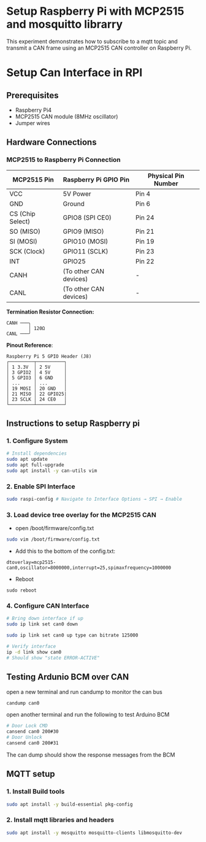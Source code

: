 # Setup Raspberry Pi with MCP2515 and mosquitto librarry

This experiment demonstrates how to subscribe to a mqtt topic and transmit a CAN frame using an MCP2515 CAN controller on Raspberry Pi.

# Setup Can Interface in RPI

## Prerequisites

-   Raspberry Pi4
-   MCP2515 CAN module (8MHz oscillator)
-   Jumper wires

## Hardware Connections

### MCP2515 to Raspberry Pi Connection

| MCP2515 Pin      | Raspberry Pi GPIO Pin  | Physical Pin Number |
| ---------------- | ---------------------- | ------------------- |
| VCC              | 5V Power               | Pin 4               |
| GND              | Ground                 | Pin 6               |
| CS (Chip Select) | GPIO8 (SPI CE0)        | Pin 24              |
| SO (MISO)        | GPIO9 (MISO)           | Pin 21              |
| SI (MOSI)        | GPIO10 (MOSI)          | Pin 19              |
| SCK (Clock)      | GPIO11 (SCLK)          | Pin 23              |
| INT              | GPIO25                 | Pin 22              |
| CANH             | (To other CAN devices) | -                   |
| CANL             | (To other CAN devices) | -                   |

**Termination Resistor Connection:**

```
CANH ───╮
        │ 120Ω
CANL ───╯
```

**Pinout Reference**:

```text
Raspberry Pi 5 GPIO Header (J8)
┌─────────┬──────────┐
│ 1 3.3V  │ 2 5V     │
│ 3 GPIO2 │ 4 5V     │
│ 5 GPIO3 │ 6 GND    │
│ ...     │ ...      │
│ 19 MOSI │ 20 GND   │
│ 21 MISO │ 22 GPIO25|
│ 23 SCLK │ 24 CE0   │
└─────────┴──────────┘
```

## Instructions to setup Raspberry pi

### 1. Configure System

```bash
# Install dependencies
sudo apt update
sudo apt full-upgrade
sudo apt install -y can-utils vim
```

### 2. Enable SPI Interface

```bash
sudo raspi-config # Navigate to Interface Options → SPI → Enable
```

### 3. Load device tree overlay for the MCP2515 CAN

-   open /boot/firmware/config.txt

```bash
sudo vim /boot/firmware/config.txt
```

-   Add this to the bottom of the config.txt:

```text
dtoverlay=mcp2515-can0,oscillator=8000000,interrupt=25,spimaxfrequency=1000000
```

-   Reboot

```
sudo reboot
```

### 4. Configure CAN Interface

```bash
# Bring down interface if up
sudo ip link set can0 down

sudo ip link set can0 up type can bitrate 125000

# Verify interface
ip -d link show can0
# Should show "state ERROR-ACTIVE"
```

## Testing Ardunio BCM over CAN

open a new terminal and run candump to monitor the can bus

```bash
candump can0
```

open another terminal and run the following to test Arduino BCM

```bash
# Door Lock CMD
cansend can0 200#30
# Door Unlock
cansend can0 200#31
```

The can dump should show the response messages from the BCM

## MQTT setup

### 1. Install Build tools

```bash
sudo apt install -y build-essential pkg-config
```

### 2. Install mqtt libraries and headers

```bash
sudo apt install -y mosquitto mosquitto-clients libmosquitto-dev
```